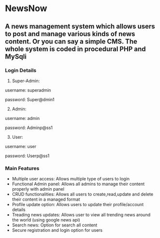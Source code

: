 # NewsNow
## A news management system  which allows users to post and manage various kinds of news content. Or you can say a simple CMS. The whole system is coded in procedural PHP and MySqli

### Login Details
1. Super-Admin:

username: superadmin

password: Super@dmin1

2. Admin:

username: admin

password: Adminp@ss1

3. User:

username: user

password: Userp@ss1

### Main Features

- Multiple user access:  Allows multiple type of users to login 
- Functional Admin panel:  Allows all admins to manage their content properly with admin panel 
- CRUD functionalities:  Allows all users to create,read,update and delete their content in a managed format 
- Profile update option:  Allows users to update their profile/account details  
- Treading news updates:  Allows user to view all trending news around the world (using google news api) 
- Search news:  Option for search all content 
- Secure registration and login option for users



